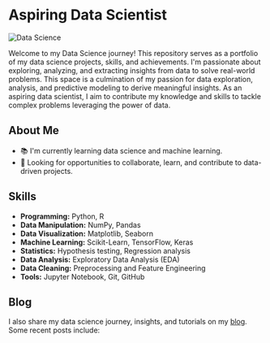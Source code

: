 # Aspiring Data Scientist

![Data Science](https://img.shields.io/badge/Data-Science-brightgreen)

Welcome to my Data Science journey! This repository serves as a portfolio of my data science projects, skills, and achievements. I'm passionate about exploring, analyzing, and extracting insights from data to solve real-world problems. This space is a culmination of my passion for data exploration, analysis, and predictive modeling to derive meaningful insights. As an aspiring data scientist, I aim to contribute my knowledge and skills to tackle complex problems leveraging the power of data.

## About Me

- 📚 I'm currently learning data science and machine learning.
- 💼 Looking for opportunities to collaborate, learn, and contribute to data-driven projects.

## Skills

- **Programming:** Python, R
- **Data Manipulation:** NumPy, Pandas
- **Data Visualization:** Matplotlib, Seaborn
- **Machine Learning:** Scikit-Learn, TensorFlow, Keras
- **Statistics:** Hypothesis testing, Regression analysis
- **Data Analysis:** Exploratory Data Analysis (EDA)
- **Data Cleaning:** Preprocessing and Feature Engineering
- **Tools:** Jupyter Notebook, Git, GitHub


## Blog

I also share my data science journey, insights, and tutorials on my [blog]([https://www.yourblog.com](https://hashnode.com/@omsadul)https://hashnode.com/@omsadul). Some recent posts include:


